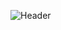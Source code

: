 ![Header](https://github.com/rbdog/flutter_note_packages/blob/main/virtual-phone/static/header-logo.png?raw=true)
